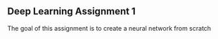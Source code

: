 ## Deep Learning Assignment 1

The goal of this assignment is to create a neural network from scratch